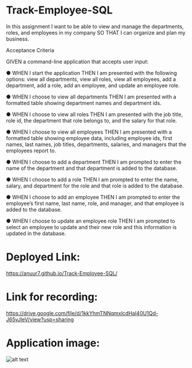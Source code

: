 # Track-Employee-SQL

In this assignment I want to be able to view and manage the departments, roles, and employees in my company
SO THAT I can organize and plan my business.

Acceptance Criteria

GIVEN a command-line application that accepts user input:

● WHEN I start the application THEN I am presented with the following options: view all departments, view all roles, view all employees, add a department, add a role, add an employee, and update an employee role.

● WHEN I choose to view all departments THEN I am presented with a formatted table showing department names and department ids.

● WHEN I choose to view all roles THEN I am presented with the job title, role id, the department that role belongs to, and the salary for that role.

● WHEN I choose to view all employees THEN I am presented with a formatted table showing employee data, including employee ids, first names, last names, job titles, departments, salaries, and managers that the employees report to.

● WHEN I choose to add a department THEN I am prompted to enter the name of the department and that department is added to the database.

● WHEN I choose to add a role THEN I am prompted to enter the name, salary, and department for the role and that role is added to the database.

● WHEN I choose to add an employee THEN I am prompted to enter the employee’s first name, last name, role, and manager, and that employee is added to the database.

● WHEN I choose to update an employee role THEN I am prompted to select an employee to update and their new role and this information is updated in the database.

# Deployed Link:
https://anuur7.github.io/Track-Employee-SQL/

# Link for recording: 
https://drive.google.com/file/d/1kkYhmTNNqmxlcdHal40U1Qd-J65vJleV/view?usp=sharing


# Application image:
![alt text](images/.png)

